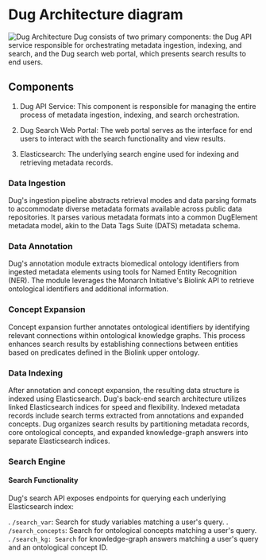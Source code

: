 # Dug Architecture diagram
![Dug Architecture](https://github.com/yskale/search-documentation/assets/14827177/b4037930-8a41-4e01-9fb9-6db1cd5eb203) Dug consists of two primary components: the Dug API service responsible for orchestrating metadata ingestion, indexing, and search, and the Dug search web portal, which presents search results to end users.

## Components
1. Dug API Service: This component is responsible for managing the entire process of metadata ingestion, indexing, and search orchestration.

2. Dug Search Web Portal: The web portal serves as the interface for end users to interact with the search functionality and view results.

3. Elasticsearch: The underlying search engine used for indexing and retrieving metadata records.

### Data Ingestion
Dug's ingestion pipeline abstracts retrieval modes and data parsing formats to accommodate diverse metadata formats available across public data repositories. It parses various metadata formats into a common DugElement metadata model, akin to the Data Tags Suite (DATS) metadata schema. 

### Data Annotation
Dug's annotation module extracts biomedical ontology identifiers from ingested metadata elements using tools for Named Entity Recognition (NER). The module leverages the Monarch Initiative's Biolink API to retrieve ontological identifiers and additional information. 

### Concept Expansion
Concept expansion further annotates ontological identifiers by identifying relevant connections within ontological knowledge graphs. This process enhances search results by establishing connections between entities based on predicates defined in the Biolink upper ontology.

### Data Indexing
After annotation and concept expansion, the resulting data structure is indexed using Elasticsearch. Dug's back-end search architecture utilizes linked Elasticsearch indices for speed and flexibility. Indexed metadata records include search terms extracted from annotations and expanded concepts. Dug organizes search results by partitioning metadata records, core ontological concepts, and expanded knowledge-graph answers into separate Elasticsearch indices.

### Search Engine
#### Search Functionality
Dug's search API exposes endpoints for querying each underlying Elasticsearch index:

. `/search_var`: Search for study variables matching a user's query.
. `/search_concepts`: Search for ontological concepts matching a user's query.
. `/search_kg: Search` for knowledge-graph answers matching a user's query and an ontological concept ID.


